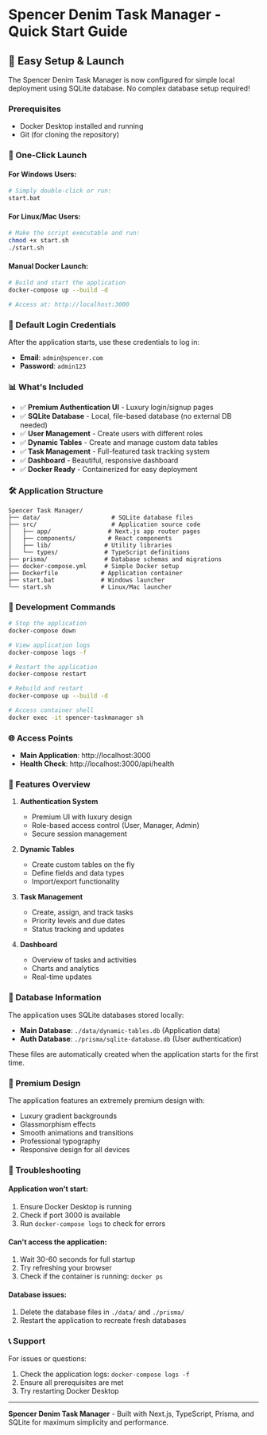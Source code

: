 # Spencer Denim Task Manager - Quick Start Guide

## 🚀 Easy Setup & Launch

The Spencer Denim Task Manager is now configured for simple local deployment using SQLite database. No complex database setup required!

### Prerequisites

- Docker Desktop installed and running
- Git (for cloning the repository)

### 🎯 One-Click Launch

#### For Windows Users:
```bash
# Simply double-click or run:
start.bat
```

#### For Linux/Mac Users:
```bash
# Make the script executable and run:
chmod +x start.sh
./start.sh
```

#### Manual Docker Launch:
```bash
# Build and start the application
docker-compose up --build -d

# Access at: http://localhost:3000
```

### 🔑 Default Login Credentials

After the application starts, use these credentials to log in:

- **Email**: `admin@spencer.com`
- **Password**: `admin123`

### 📊 What's Included

- ✅ **Premium Authentication UI** - Luxury login/signup pages
- ✅ **SQLite Database** - Local, file-based database (no external DB needed)
- ✅ **User Management** - Create users with different roles
- ✅ **Dynamic Tables** - Create and manage custom data tables
- ✅ **Task Management** - Full-featured task tracking system
- ✅ **Dashboard** - Beautiful, responsive dashboard
- ✅ **Docker Ready** - Containerized for easy deployment

### 🛠️ Application Structure

```
Spencer Task Manager/
├── data/                    # SQLite database files
├── src/                     # Application source code
│   ├── app/                # Next.js app router pages
│   ├── components/         # React components
│   ├── lib/               # Utility libraries
│   └── types/             # TypeScript definitions
├── prisma/                # Database schemas and migrations
├── docker-compose.yml     # Simple Docker setup
├── Dockerfile            # Application container
├── start.bat             # Windows launcher
└── start.sh              # Linux/Mac launcher
```

### 🔧 Development Commands

```bash
# Stop the application
docker-compose down

# View application logs
docker-compose logs -f

# Restart the application
docker-compose restart

# Rebuild and restart
docker-compose up --build -d

# Access container shell
docker exec -it spencer-taskmanager sh
```

### 🌐 Access Points

- **Main Application**: http://localhost:3000
- **Health Check**: http://localhost:3000/api/health

### 📱 Features Overview

1. **Authentication System**
   - Premium UI with luxury design
   - Role-based access control (User, Manager, Admin)
   - Secure session management

2. **Dynamic Tables**
   - Create custom tables on the fly
   - Define fields and data types
   - Import/export functionality

3. **Task Management**
   - Create, assign, and track tasks
   - Priority levels and due dates
   - Status tracking and updates

4. **Dashboard**
   - Overview of tasks and activities
   - Charts and analytics
   - Real-time updates

### 🔄 Database Information

The application uses SQLite databases stored locally:

- **Main Database**: `./data/dynamic-tables.db` (Application data)
- **Auth Database**: `./prisma/sqlite-database.db` (User authentication)

These files are automatically created when the application starts for the first time.

### 🎨 Premium Design

The application features an extremely premium design with:
- Luxury gradient backgrounds
- Glassmorphism effects
- Smooth animations and transitions
- Professional typography
- Responsive design for all devices

### 🚨 Troubleshooting

#### Application won't start:
1. Ensure Docker Desktop is running
2. Check if port 3000 is available
3. Run `docker-compose logs` to check for errors

#### Can't access the application:
1. Wait 30-60 seconds for full startup
2. Try refreshing your browser
3. Check if the container is running: `docker ps`

#### Database issues:
1. Delete the database files in `./data/` and `./prisma/`
2. Restart the application to recreate fresh databases

### 📞 Support

For issues or questions:
1. Check the application logs: `docker-compose logs -f`
2. Ensure all prerequisites are met
3. Try restarting Docker Desktop

---

**Spencer Denim Task Manager** - Built with Next.js, TypeScript, Prisma, and SQLite for maximum simplicity and performance.
